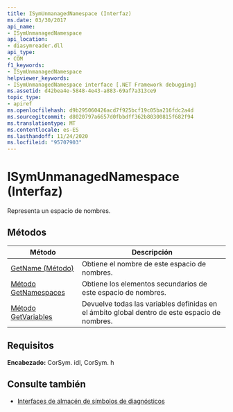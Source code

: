 ```yaml
---
title: ISymUnmanagedNamespace (Interfaz)
ms.date: 03/30/2017
api_name:
- ISymUnmanagedNamespace
api_location:
- diasymreader.dll
api_type:
- COM
f1_keywords:
- ISymUnmanagedNamespace
helpviewer_keywords:
- ISymUnmanagedNamespace interface [.NET Framework debugging]
ms.assetid: d42bea4e-5848-4e43-a883-69af7a313ce9
topic_type:
- apiref
ms.openlocfilehash: d9b295060426acd7f925bcf19c05ba216fdc2a4d
ms.sourcegitcommit: d8020797a6657d0fbbdff362b80300815f682f94
ms.translationtype: MT
ms.contentlocale: es-ES
ms.lasthandoff: 11/24/2020
ms.locfileid: "95707903"
---
```

# <a name="isymunmanagednamespace-interface"></a>ISymUnmanagedNamespace (Interfaz)

Representa un espacio de nombres.  
  
## <a name="methods"></a>Métodos  
  
|Método|Descripción|  
|------------|-----------------|  
|[GetName (Método)](isymunmanagednamespace-getname-method.md)|Obtiene el nombre de este espacio de nombres.|  
|[Método GetNamespaces](isymunmanagednamespace-getnamespaces-method.md)|Obtiene los elementos secundarios de este espacio de nombres.|  
|[Método GetVariables](isymunmanagednamespace-getvariables-method.md)|Devuelve todas las variables definidas en el ámbito global dentro de este espacio de nombres.|  
  
## <a name="requirements"></a>Requisitos  

 **Encabezado:** CorSym. idl, CorSym. h  
  
## <a name="see-also"></a>Consulte también

- [Interfaces de almacén de símbolos de diagnósticos](diagnostics-symbol-store-interfaces.md)
